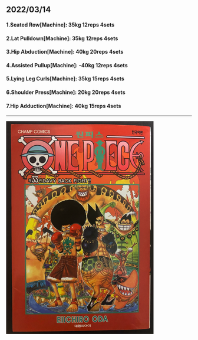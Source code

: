 ## 2022/03/14
#### 1.Seated Row\[Machine]: 35kg 12reps 4sets
#### 2.Lat Pulldown\[Machine\]: 35kg 12reps 4sets
#### 3.Hip Abduction\[Machine\]: 40kg 20reps 4sets
#### 4.Assisted Pullup\[Machine\]: -40kg 12reps 4sets
#### 5.Lying Leg Curls\[Machine\]: 35kg 15reps 4sets
#### 6.Shoulder Press\[Machine\]: 20kg 20reps 4sets
#### 7.Hip Adduction\[Machine\]: 40kg 15reps 4sets


---

<img src='./_resources/__033.png' width='400px' />
